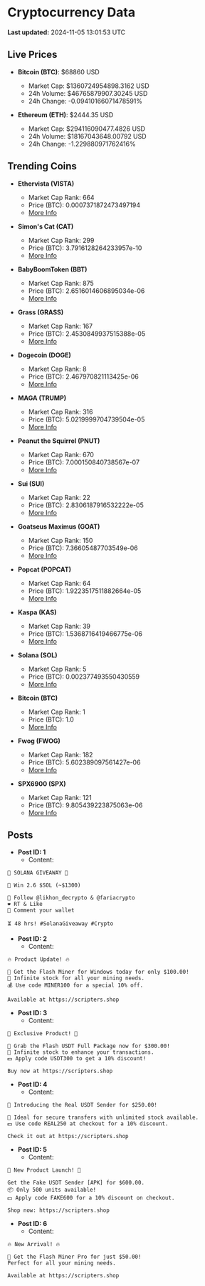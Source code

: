 # Cryptocurrency Data

**Last updated:** 2024-11-05 13:01:53 UTC

## Live Prices
- **Bitcoin (BTC)**: $68860 USD
  - Market Cap: $1360724954898.3162 USD
  - 24h Volume: $46765879907.30245 USD
  - 24h Change: -0.09410166071478591%

- **Ethereum (ETH)**: $2444.35 USD
  - Market Cap: $294116090477.4826 USD
  - 24h Volume: $18167043648.00792 USD
  - 24h Change: -1.229880971762416%

## Trending Coins
- **Ethervista (VISTA)**
  - Market Cap Rank: 664
  - Price (BTC): 0.0007371872473497194
  - [More Info](https://www.coingecko.com/en/coins/ethervista)

- **Simon's Cat (CAT)**
  - Market Cap Rank: 299
  - Price (BTC): 3.7916128264233957e-10
  - [More Info](https://www.coingecko.com/en/coins/simons-cat)

- **BabyBoomToken (BBT)**
  - Market Cap Rank: 875
  - Price (BTC): 2.6516014606895034e-06
  - [More Info](https://www.coingecko.com/en/coins/babyboomtoken)

- **Grass (GRASS)**
  - Market Cap Rank: 167
  - Price (BTC): 2.4530849937515388e-05
  - [More Info](https://www.coingecko.com/en/coins/grass)

- **Dogecoin (DOGE)**
  - Market Cap Rank: 8
  - Price (BTC): 2.467970821113425e-06
  - [More Info](https://www.coingecko.com/en/coins/dogecoin)

- **MAGA (TRUMP)**
  - Market Cap Rank: 316
  - Price (BTC): 5.0219999704739504e-05
  - [More Info](https://www.coingecko.com/en/coins/maga)

- **Peanut the Squirrel (PNUT)**
  - Market Cap Rank: 670
  - Price (BTC): 7.000150840738567e-07
  - [More Info](https://www.coingecko.com/en/coins/peanut-the-squirrel)

- **Sui (SUI)**
  - Market Cap Rank: 22
  - Price (BTC): 2.8306187916532222e-05
  - [More Info](https://www.coingecko.com/en/coins/sui)

- **Goatseus Maximus (GOAT)**
  - Market Cap Rank: 150
  - Price (BTC): 7.36605487703549e-06
  - [More Info](https://www.coingecko.com/en/coins/goatseus-maximus)

- **Popcat (POPCAT)**
  - Market Cap Rank: 64
  - Price (BTC): 1.9223517511882664e-05
  - [More Info](https://www.coingecko.com/en/coins/popcat)

- **Kaspa (KAS)**
  - Market Cap Rank: 39
  - Price (BTC): 1.5368716419466775e-06
  - [More Info](https://www.coingecko.com/en/coins/kaspa)

- **Solana (SOL)**
  - Market Cap Rank: 5
  - Price (BTC): 0.002377493550430559
  - [More Info](https://www.coingecko.com/en/coins/solana)

- **Bitcoin (BTC)**
  - Market Cap Rank: 1
  - Price (BTC): 1.0
  - [More Info](https://www.coingecko.com/en/coins/bitcoin)

- **Fwog (FWOG)**
  - Market Cap Rank: 182
  - Price (BTC): 5.602389097561427e-06
  - [More Info](https://www.coingecko.com/en/coins/fwog)

- **SPX6900 (SPX)**
  - Market Cap Rank: 121
  - Price (BTC): 9.805439223875063e-06
  - [More Info](https://www.coingecko.com/en/coins/spx6900)

## Posts
- **Post ID: 1**
  - Content:
```
🚀 SOLANA GIVEAWAY 🚀

🎁 Win 2.6 $SOL (~$1300)

🤝 Follow @likhon_decrypto & @fariacrypto
❤️ RT & Like
💬 Comment your wallet

⏳ 48 hrs! #SolanaGiveaway #Crypto
```

- **Post ID: 2**
  - Content:
```
🔥 Product Update! 🔥

🚀 Get the Flash Miner for Windows today for only $100.00!
🔋 Infinite stock for all your mining needs.
💰 Use code MINER100 for a special 10% off.

Available at https://scripters.shop
```

- **Post ID: 3**
  - Content:
```
🎁 Exclusive Product! 🎁

💸 Grab the Flash USDT Full Package now for $300.00!
🎉 Infinite stock to enhance your transactions.
💵 Apply code USDT300 to get a 10% discount!

Buy now at https://scripters.shop
```

- **Post ID: 4**
  - Content:
```
💎 Introducing the Real USDT Sender for $250.00!

💼 Ideal for secure transfers with unlimited stock available.
💵 Use code REAL250 at checkout for a 10% discount.

Check it out at https://scripters.shop
```

- **Post ID: 5**
  - Content:
```
🚀 New Product Launch! 🚀

Get the Fake USDT Sender [APK] for $600.00.
📦 Only 500 units available!
💵 Apply code FAKE600 for a 10% discount on checkout.

Shop now: https://scripters.shop
```

- **Post ID: 6**
  - Content:
```
🔥 New Arrival! 🔥

💸 Get the Flash Miner Pro for just $50.00!
Perfect for all your mining needs.

Available at https://scripters.shop
```

